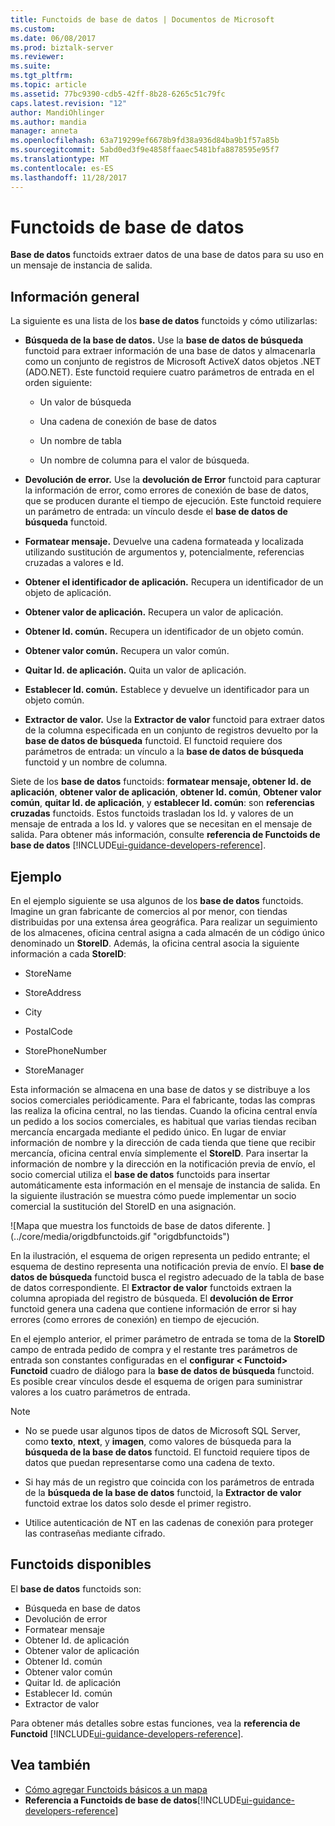 ```yaml
---
title: Functoids de base de datos | Documentos de Microsoft
ms.custom: 
ms.date: 06/08/2017
ms.prod: biztalk-server
ms.reviewer: 
ms.suite: 
ms.tgt_pltfrm: 
ms.topic: article
ms.assetid: 77bc9390-cdb5-42ff-8b28-6265c51c79fc
caps.latest.revision: "12"
author: MandiOhlinger
ms.author: mandia
manager: anneta
ms.openlocfilehash: 63a719299ef6678b9fd38a936d84ba9b1f57a85b
ms.sourcegitcommit: 5abd0ed3f9e4858ffaaec5481bfa8878595e95f7
ms.translationtype: MT
ms.contentlocale: es-ES
ms.lasthandoff: 11/28/2017
---
```

# <a name="database-functoids"></a>Functoids de base de datos
**Base de datos** functoids extraer datos de una base de datos para su uso en un mensaje de instancia de salida. 

## <a name="overview"></a>Información general
La siguiente es una lista de los **base de datos** functoids y cómo utilizarlas:  
  
-   **Búsqueda de la base de datos.** Use la **base de datos de búsqueda** functoid para extraer información de una base de datos y almacenarla como un conjunto de registros de Microsoft ActiveX datos objetos .NET (ADO.NET). Este functoid requiere cuatro parámetros de entrada en el orden siguiente:  
  
    -   Un valor de búsqueda  
  
    -   Una cadena de conexión de base de datos  
  
    -   Un nombre de tabla  
  
    -   Un nombre de columna para el valor de búsqueda.  
  
-   **Devolución de error.** Use la **devolución de Error** functoid para capturar la información de error, como errores de conexión de base de datos, que se producen durante el tiempo de ejecución. Este functoid requiere un parámetro de entrada: un vínculo desde el **base de datos de búsqueda** functoid.  
  
-   **Formatear mensaje.** Devuelve una cadena formateada y localizada utilizando sustitución de argumentos y, potencialmente, referencias cruzadas a valores e Id.  
  
-   **Obtener el identificador de aplicación.** Recupera un identificador de un objeto de aplicación.  
  
-   **Obtener valor de aplicación.** Recupera un valor de aplicación.  
  
-   **Obtener Id. común.** Recupera un identificador de un objeto común.  
  
-   **Obtener valor común.** Recupera un valor común.  
  
-   **Quitar Id. de aplicación.** Quita un valor de aplicación.  
  
-   **Establecer Id. común.** Establece y devuelve un identificador para un objeto común.  
  
-   **Extractor de valor.** Use la **Extractor de valor** functoid para extraer datos de la columna especificada en un conjunto de registros devuelto por la **base de datos de búsqueda** functoid. El functoid requiere dos parámetros de entrada: un vínculo a la **base de datos de búsqueda** functoid y un nombre de columna.  
  
 Siete de los **base de datos** functoids: **formatear mensaje, obtener Id. de aplicación**, **obtener valor de aplicación**, **obtener Id. común**, **Obtener valor común**, **quitar Id. de aplicación**, y **establecer Id. común**: son **referencias cruzadas** functoids. Estos functoids trasladan los Id. y valores de un mensaje de entrada a los Id. y valores que se necesitan en el mensaje de salida. Para obtener más información, consulte **referencia de Functoids de base de datos** [!INCLUDE[ui-guidance-developers-reference](../includes/ui-guidance-developers-reference.md)]. 

## <a name="example"></a>Ejemplo  
 En el ejemplo siguiente se usa algunos de los **base de datos** functoids. Imagine un gran fabricante de comercios al por menor, con tiendas distribuidas por una extensa área geográfica. Para realizar un seguimiento de los almacenes, oficina central asigna a cada almacén de un código único denominado un **StoreID**. Además, la oficina central asocia la siguiente información a cada **StoreID**:  
  
-   StoreName  
  
-   StoreAddress  
  
-   City  
  
-   PostalCode  
  
-   StorePhoneNumber  
  
-   StoreManager  
  
 Esta información se almacena en una base de datos y se distribuye a los socios comerciales periódicamente. Para el fabricante, todas las compras las realiza la oficina central, no las tiendas. Cuando la oficina central envía un pedido a los socios comerciales, es habitual que varias tiendas reciban mercancía encargada mediante el pedido único. En lugar de enviar información de nombre y la dirección de cada tienda que tiene que recibir mercancía, oficina central envía simplemente el **StoreID**. Para insertar la información de nombre y la dirección en la notificación previa de envío, el socio comercial utiliza el **base de datos** functoids para insertar automáticamente esta información en el mensaje de instancia de salida. En la siguiente ilustración se muestra cómo puede implementar un socio comercial la sustitución del StoreID en una asignación.  
  
 ![Mapa que muestra los functoids de base de datos diferente. ] (../core/media/origdbfunctoids.gif "origdbfunctoids")  
  
 En la ilustración, el esquema de origen representa un pedido entrante; el esquema de destino representa una notificación previa de envío. El **base de datos de búsqueda** functoid busca el registro adecuado de la tabla de base de datos correspondiente. El **Extractor de valor** functoids extraen la columna apropiada del registro de búsqueda. El **devolución de Error** functoid genera una cadena que contiene información de error si hay errores (como errores de conexión) en tiempo de ejecución.  
  
 En el ejemplo anterior, el primer parámetro de entrada se toma de la **StoreID** campo de entrada pedido de compra y el restante tres parámetros de entrada son constantes configuradas en el **configurar \< Functoid\> Functoid** cuadro de diálogo para la **base de datos de búsqueda** functoid. Es posible crear vínculos desde el esquema de origen para suministrar valores a los cuatro parámetros de entrada.  
  
> [!NOTE]
>  * No se puede usar algunos tipos de datos de Microsoft SQL Server, como **texto**, **ntext**, y **imagen**, como valores de búsqueda para la **búsqueda de la base de datos** functoid. El functoid requiere tipos de datos que puedan representarse como una cadena de texto.  
>
>  * Si hay más de un registro que coincida con los parámetros de entrada de la **búsqueda de la base de datos** functoid, la **Extractor de valor** functoid extrae los datos solo desde el primer registro.  
>
>  * Utilice autenticación de NT en las cadenas de conexión para proteger las contraseñas mediante cifrado.  

## <a name="available-functoids"></a>Functoids disponibles  
 El **base de datos** functoids son: 

* Búsqueda en base de datos
* Devolución de error
* Formatear mensaje
* Obtener Id. de aplicación
* Obtener valor de aplicación
* Obtener Id. común
* Obtener valor común
* Quitar Id. de aplicación
* Establecer Id. común
* Extractor de valor

Para obtener más detalles sobre estas funciones, vea la **referencia de Functoid** [!INCLUDE[ui-guidance-developers-reference](../includes/ui-guidance-developers-reference.md)].

## <a name="see-also"></a>Vea también  
-  [Cómo agregar Functoids básicos a un mapa](../core/how-to-add-basic-functoids-to-a-map.md)   
-  **Referencia a Functoids de base de datos**[!INCLUDE[ui-guidance-developers-reference](../includes/ui-guidance-developers-reference.md)]